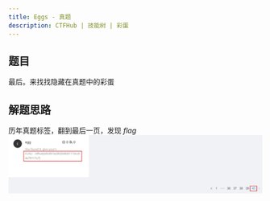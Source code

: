 ```yaml
---
title: Eggs - 真题
description: CTFHub | 技能树 | 彩蛋
---
```


## 题目

最后。来找找隐藏在真题中的彩蛋

## 解题思路

历年真题标签，翻到最后一页，发现 *flag*<br>
![获得 flag](img/ctfhub_exams01.jpg)